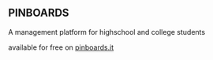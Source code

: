 ## PINBOARDS ##

A management platform for highschool and college students 

available for free on [pinboards.it](https://pinboards.it)



